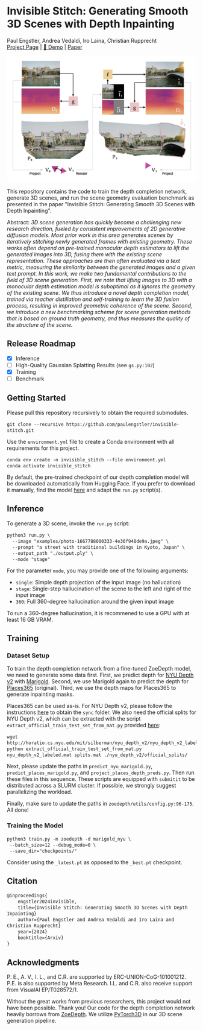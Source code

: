 # Invisible Stitch: Generating Smooth 3D Scenes with Depth Inpainting
Paul Engstler, Andrea Vedaldi, Iro Laina, Christian Rupprecht<br>
[Project Page](https://research.paulengstler.com/invisible-stitch) | [🤗 Demo](https://huggingface.co/spaces/paulengstler/invisible-stitch) | [Paper](https://arxiv.org/abs/2404.19758)<br>

![Method figure](.github/paper_projection_figure_stacked.jpg)

This repository contains the code to train the depth completion network, generate 3D scenes, and run the scene geometry evaluation benchmark as presented in the paper "Invisible Stitch: Generating Smooth 3D Scenes with Depth Inpainting".

Abstract: *3D scene generation has quickly become a challenging new research direction, fueled by consistent improvements of 2D generative diffusion models. Most prior work in this area generates scenes by iteratively stitching newly generated frames with existing geometry.  These works often depend on pre-trained monocular depth estimators to lift the generated images into 3D, fusing them with the existing scene representation. These approaches are then often evaluated via a text metric, measuring the similarity between the generated images and a given text prompt. In this work, we make two fundamental contributions to the field of 3D scene generation. First, we note that lifting images to 3D with a monocular depth estimation model is suboptimal as it ignores the geometry of the existing scene. We thus introduce a novel depth completion model, trained via teacher distillation and self-training to learn the 3D fusion process, resulting in improved geometric coherence of the scene. Second, we introduce a new benchmarking scheme for scene generation methods that is based on ground truth geometry, and thus measures the quality of the structure of the scene.*

## Release Roadmap
- [x] Inference
- [ ] High-Quality Gaussian Splatting Results (see `gs.py:102`)
- [x] Training
- [ ] Benchmark

## Getting Started
Please pull this repository recursively to obtain the required submodules.
```
git clone --recursive https://github.com/paulengstler/invisible-stitch.git
```

Use the `environment.yml` file to create a Conda environment with all requirements for this project.

```
conda env create -n invisible_stitch --file environment.yml
conda activate invisible_stitch
```

By default, the pre-trained checkpoint of our depth completion model will be downloaded automatically from Hugging Face. If you prefer to download it manually, find the model [here](https://huggingface.co/paulengstler/invisible-stitch) and adapt the `run.py` script(s).

## Inference

To generate a 3D scene, invoke the `run.py` script:

```shell
python3 run.py \
  --image "examples/photo-1667788000333-4e36f948de9a.jpeg" \
  --prompt "a street with traditional buildings in Kyoto, Japan" \
  --output_path "./output.ply" \
  --mode "stage"
```

For the parameter `mode`, you may provide one of the following arguments:

* `single`: Simple depth projection of the input image (no hallucation)
* `stage`: Single-step hallucination of the scene to the left and right of the input image
* `360`: Full 360-degree hallucination around the given input image

To run a 360-degree hallucination, it is recommened to use a GPU with at least 16 GB VRAM.

## Training

### Dataset Setup

To train the depth completion network from a fine-tuned ZoeDepth model, we need to generate some data first. First, we predict depth for [NYU Depth v2](https://cs.nyu.edu/~fergus/datasets/nyu_depth_v2.html) with [Marigold](https://github.com/prs-eth/Marigold). Second, we use Marigold again to predict the depth for [Places365](http://places2.csail.mit.edu/) (original). Third, we use the depth maps for Places365 to generate inpainting masks.

Places365 can be used as-is. For NYU Depth v2, please follow the instructions [here](https://github.com/cleinc/bts/tree/master/pytorch#nyu-depvh-v2) to obtain the `sync` folder. We also need the official splits for NYU Depth v2, which can be extracted with the script `extract_official_train_test_set_from_mat.py` provided [here](https://github.com/wl-zhao/VPD/blob/main/depth/extract_official_train_test_set_from_mat.py):

```shell
wget http://horatio.cs.nyu.edu/mit/silberman/nyu_depth_v2/nyu_depth_v2_labeled.mat
python extract_official_train_test_set_from_mat.py nyu_depth_v2_labeled.mat splits.mat ./nyu_depth_v2/official_splits/
```

Next, please update the paths in `predict_nyu_marigold.py`, `predict_places_marigold.py`, and `project_places_depth_preds.py`. Then run these files in this sequence. These scripts are equipped with `submitit` to be distributed across a SLURM cluster. If possible, we strongly suggest parallelizing the workload.

Finally, make sure to update the paths in `zoedepth/utils/config.py:96-175`. All done!

### Training the Model

```shell
python3 train.py -m zoedepth -d marigold_nyu \
 --batch_size=12 --debug_mode=0 \
 --save_dir="checkpoints/"
```

Consider using the `_latest.pt` as opposed to the `_best.pt` checkpoint.

## Citation
```
@inproceedings{
    engstler2024invisible,
    title={Invisible Stitch: Generating Smooth 3D Scenes with Depth Inpainting}
    author={Paul Engstler and Andrea Vedaldi and Iro Laina and Christian Rupprecht}
    year={2024}
    booktitle={Arxiv}
}
```

## Acknowledgments

P. E., A. V., I. L., and C.R. are supported by ERC-UNION-CoG-101001212. P.E. is also supported by Meta Research. I.L. and C.R. also receive support from VisualAI EP/T028572/1.

Without the great works from previous researchers, this project would not have been possible. Thank you! Our code for the depth completion network heavily borrows from [ZoeDepth](https://github.com/isl-org/ZoeDepth). We utilize [PyTorch3D](https://pytorch3d.org) in our 3D scene generation pipeline.